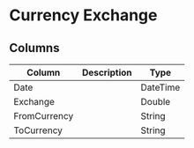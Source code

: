 ﻿# Currency Exchange

## Columns

| Column       | Description | Type     |
| ------------ | ----------- | -------- |
| Date         |             | DateTime |
| Exchange     |             | Double   |
| FromCurrency |             | String   |
| ToCurrency   |             | String   |
